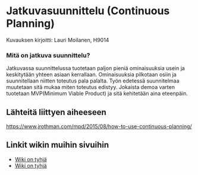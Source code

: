 # Jatkuvasuunnittelu (Continuous Planning)

Kuvauksen kirjoitti: Lauri Moilanen, H9014

### Mitä on jatkuva suunnittelu?

Jatkuvassa suunnittelussa tuotetaan paljon pieniä ominaisuuksia usein ja keskitytään yhteen asiaan kerrallaan. Ominaisuuksia pilkotaan osiin ja suunnitellaan niitten toteutus pala palalta. Työn edetessä suunnitelmaa muutetaan sitä mukaa miten toteutus edistyy. Jokaista demoa varten tuotetaan MVP(Minimum Viable Product) ja sitä kehitetään aina eteenpäin. 


## Lähteitä liittyen aiheeseen

https://www.jrothman.com/mpd/2015/08/how-to-use-continuous-planning/

## Linkit wikin muihin sivuihin

* [Wiki on tyhjä]()
* [Wiki on tyhjä]() 
